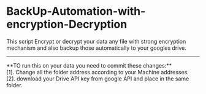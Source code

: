 # BackUp-Automation-with-encryption-Decryption
This script Encrypt or decrypt your data any file with strong encryption mechanism and also backup those automatically to your googles drive.
<hr>
**TO run this on your data you need to commit these changes:**<br>
[1]. Change all the folder address according to your Machine addresses.<br>
[2]. download your Drive API key from google API and place in the same folder.

